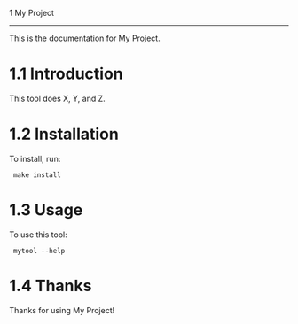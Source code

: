 1 My Project
************

This is the documentation for My Project.

1.1 Introduction
================

This tool does X, Y, and Z.

1.2 Installation
================

To install, run:

     make install

1.3 Usage
=========

To use this tool:

     mytool --help

1.4 Thanks
==========

Thanks for using My Project!

